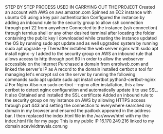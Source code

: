 STEP BY STEP PROCESS USED IN CARRYING OUT THE PROJECT
Created an account with AWS on aws.amazon.com
Spinned an EC2 instance with ubuntu OS using a key pair authentication
Configured the instance by adding an inbound rule to the security group to allow ssh connection through port 22 from anywhere
Connected to the instance (ssh connection) through termius shell or any other desired terminal after locating the folder containing the public key I downloaded while creating the instance
updated the OS by running sudo apt update and as well upgraded system by running sudo apt upgrade -y
Thereafter installed the web server nginx with sudo apt install nginx -y
I added to the security group on AWS an inbound rule that allows access to http through port 80 in order to allow the webserver accessible on the internet
Purchased a domain from enrolweb.com and linked the server's IP as A record to the domain
installed certbot a tool for managing let's encrypt ssl on the server by running the following commands
sudo apt update
sudo apt install certbot python3-certbot-nginx # For Nginx
Also run sudo certbot --nginx after installation, this allow certbot to detect nginx configuration and automatically update it to use SSL. It also Obtained and installed the SSL certificate
Added an inbound rule to the security group on my instance on AWS by allowing HTTPS access through port 443 and setting the connection to everywhere
searched my domain in my browser and ensured the padlock appeared in the address bar.
I then replaced the index.html file in the /var/www/html with my the index.html file for my page
This is my public IP 16.170.249.216 linked to my domain acevividtravels.com.ng
